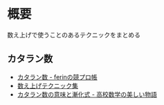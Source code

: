 # 概要
数え上げで使うことのあるテクニックをまとめる

## カタラン数
- [カタラン数 - ferinの競プロ帳](https://ferin-tech.hatenablog.com/entry/2019/10/16/%E3%82%AB%E3%82%BF%E3%83%A9%E3%83%B3%E6%95%B0)
- [数え上げテクニック集](https://scrapbox.io/nishio/%E6%95%B0%E3%81%88%E4%B8%8A%E3%81%92%E3%83%86%E3%82%AF%E3%83%8B%E3%83%83%E3%82%AF%E9%9B%86)
- [カタラン数の意味と漸化式 - 高校数学の美しい物語](https://manabitimes.jp/math/657)
